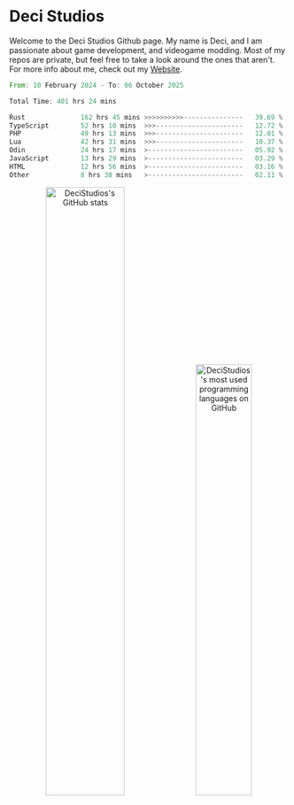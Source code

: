 # Deci Studios
Welcome to the Deci Studios Github page. My name is Deci, and I am passionate about game development, and videogame modding. Most of my repos are private, but feel free to take a look around the ones that aren't.
For more info about me, check out my <a href="https://decidev.co.uk" target="_blank">Website</a>.
<!--START_SECTION:waka-->

```rust
From: 10 February 2024 - To: 06 October 2025

Total Time: 401 hrs 24 mins

Rust              162 hrs 45 mins >>>>>>>>>>---------------   39.69 %
TypeScript        52 hrs 10 mins  >>>----------------------   12.72 %
PHP               49 hrs 13 mins  >>>----------------------   12.01 %
Lua               42 hrs 31 mins  >>>----------------------   10.37 %
Odin              24 hrs 17 mins  >------------------------   05.92 %
JavaScript        13 hrs 29 mins  >------------------------   03.29 %
HTML              12 hrs 56 mins  >------------------------   03.16 %
Other             8 hrs 38 mins   >------------------------   02.11 %
```

<!--END_SECTION:waka-->
<p align="center">
  <a href="https://github.com/anuraghazra/github-readme-stats" target="_blank"><img src="https://github-readme-stats.vercel.app/api?username=decistudios&show_icons=true&count_private=true&theme=omni&hide_border=true" alt="DeciStudios's GitHub stats" width="53.1%" /></a>
  <a href="https://github.com/anuraghazra/github-readme-stats" target="_blank"><img width="44.7%" src="https://github-readme-stats.vercel.app/api/top-langs/?username=decistudios&theme=omni&layout=compact&hide_border=true&langs_count=6" alt="DeciStudios's most used programming languages on GitHub" /></a>
</p>


